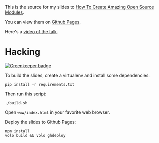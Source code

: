 This is the source for my slides to [How To Create Amazing Open Source Modules](http://www.djangocon.us/schedule/presentation/28/).

You can view them on [Github Pages](http://kumar303.github.io/build-open-source/).

Here's a [video of the talk](https://www.youtube.com/watch?v=OuWd80DxSC4).

# Hacking

[![Greenkeeper badge](https://badges.greenkeeper.io/kumar303/build-open-source.svg)](https://greenkeeper.io/)

To build the slides, create a virtualenv and install some dependencies:

    pip install -r requirements.txt

Then run this script:

    ./build.sh

Open `www/index.html` in your favorite web browser.

Deploy the slides to Github Pages:

    npm install
    volo build && volo ghdeploy
